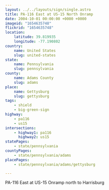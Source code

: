 ```yaml
---
layout: ../../layouts/sign/single.astro
title: PA-116 East at US-15 North Onramp
date: 2004-10-01 00:00:00 +0000 +0000
imageid: "1654635748"
flickrid: "1654635748"
location:
    latitude: 39.819935
    longitude: -77.190802
country:
    name: United States
    slug: united-states
state:
    name: Pennsylvania
    slug: pennsylvania
county:
    name: Adams County
    slug: adams
place:
    name: Gettysburg
    slug: gettysburg
tags:
    - shield
    - big-green-sign
highway:
    - pa116
    - us15
intersections:
    - highway1: pa116
      highway2: us15
statePages:
    - state/pennsylvania
countyPages:
    - state/pennsylvania/adams
placePages:
    - state/pennsylvania/adams/gettysburg

---
```

PA-116 East at US-15 Onramp north to Harrisburg